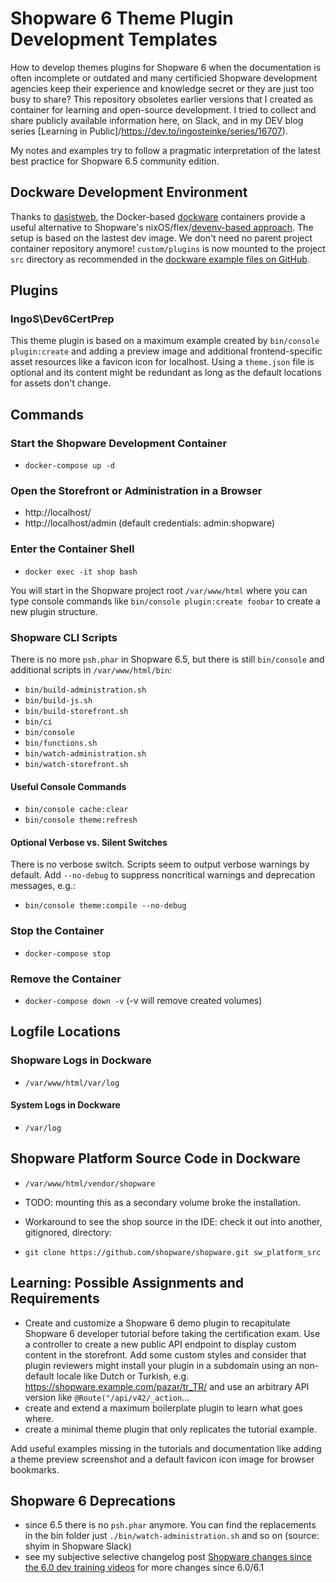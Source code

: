 # Shopware 6 Theme Plugin Development Templates

How to develop themes plugins for Shopware 6 when the documentation is often incomplete or outdated and many certificied Shopware development agencies keep their experience and knowledge secret or they are just too busy to share? This repository obsoletes earlier versions that I created as container for learning and open-source development. I tried to collect and share publicly available information here, on Slack, and in my DEV blog series [Learning in Public]/https://dev.to/ingosteinke/series/16707).

My notes and examples try to follow a pragmatic interpretation of the latest best practice for Shopware 6.5 community edition.

## Dockware Development Environment

Thanks to [dasistweb](https://www.dasistweb.de/), the Docker-based [dockware](https://docs.dockware.io/) containers provide a useful alternative to Shopware's nixOS/flex/[devenv-based approach](https://developer.shopware.com/docs/guides/installation/devenv.html). The setup is based on the lastest dev image. We don't need no parent project container repository anymore! `custom/plugins` is now mounted to the project `src` directory as recommended in the [dockware example files on GitHub](https://github.com/dockware/examples).

## Plugins

### IngoS\Dev6CertPrep

This theme plugin is based on a maximum example created by `bin/console plugin:create` and adding a preview image and additional frontend-specific asset resources like a favicon icon for localhost. Using a `theme.json` file is optional and its content might be redundant as long as the default locations for assets don't change.

## Commands

### Start the Shopware Development Container

- `docker-compose up -d`

### Open the Storefront or Administration in a Browser

- http://localhost/
- http://localhost/admin (default credentials: admin:shopware)

### Enter the Container Shell

- `docker exec -it shop bash`

You will start in the Shopware project root `/var/www/html` where you can type console commands like
`bin/console plugin:create foobar`
to create a new plugin structure.

### Shopware CLI Scripts

There is no more `psh.phar` in Shopware 6.5, but there is still `bin/console` and additional scripts in `/var/www/html/bin`:

- `bin/build-administration.sh`
- `bin/build-js.sh`
- `bin/build-storefront.sh`
- `bin/ci`
- `bin/console`
- `bin/functions.sh`
- `bin/watch-administration.sh`
- `bin/watch-storefront.sh`

#### Useful Console Commands

- `bin/console cache:clear`
- `bin/console theme:refresh`

#### Optional Verbose vs. Silent Switches

There is no verbose switch.
Scripts seem to output verbose warnings by default. Add `--no-debug` to suppress  noncritical warnings and deprecation messages, e.g.:

- `bin/console theme:compile --no-debug`

### Stop the Container

- `docker-compose stop`

### Remove the Container

- `docker-compose down -v` (-v will remove created volumes)

## Logfile Locations

### Shopware Logs in Dockware

- `/var/www/html/var/log`

#### System Logs in Dockware

- `/var/log`

## Shopware Platform Source Code in Dockware

- `/var/www/html/vendor/shopware`

- TODO: mounting this as a secondary volume broke the installation.

- Workaround to see the shop source in the IDE: check it out into another, gitignored, directory:

- `git clone https://github.com/shopware/shopware.git sw_platform_src`

## Learning: Possible Assignments and Requirements

- Create and customize a Shopware 6 demo plugin to recapitulate Shopware 6 developer tutorial before taking the certification exam. Use a controller to create a new public API endpoint to display custom content in the storefront. Add some custom styles and consider that plugin reviewers might install your plugin in a subdomain using an non-default locale like Dutch or Turkish, e.g. https://shopware.example.com/pazar/tr_TR/ and use an arbitrary API version like `@Route("/api/v42/_action`...
- create and extend a maximum boilerplate plugin to learn what goes where.
- create a minimal theme plugin that only replicates the tutorial example.

Add useful examples missing in the tutorials and documentation like adding a theme preview screenshot and a default favicon icon image for browser bookmarks.

## Shopware 6 Deprecations

- since 6.5 there is no `psh.phar` anymore. You can find the replacements in the bin folder just `./bin/watch-administration.sh` and so on (source: shyim in Shopware Slack)
- see my subjective selective changelog post [Shopware changes since the 6.0 dev training videos](https://dev.to/ingosteinke/shopware-changes-since-the-60-dev-training-videos-481o) for more changes since 6.0/6.1